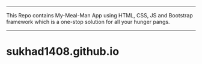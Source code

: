 __________
This Repo contains My-Meal-Man App using HTML, CSS, JS and Bootstrap framework which is a one-stop solution for all your hunger pangs.
__________


# sukhad1408.github.io